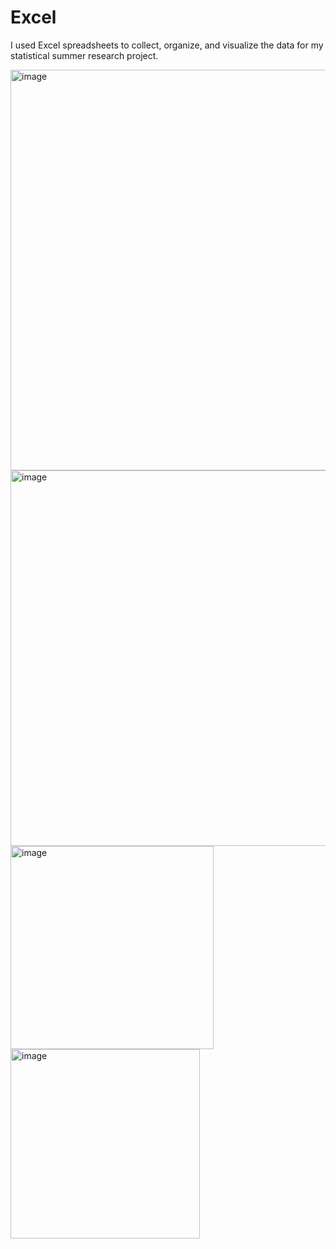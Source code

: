 # Excel
I used Excel spreadsheets to collect,  organize, and visualize the data for my statistical summer research project.  

<img width="641" alt="image" src="https://github.com/user-attachments/assets/f4822551-8c42-4b98-80bc-93598b7d207a">

<img width="601" alt="image" src="https://github.com/user-attachments/assets/278ef4cd-6f5f-49f6-9aa6-a38db270b759">

<img width="325" alt="image" src="https://github.com/user-attachments/assets/3f46c54a-78c5-4276-bb40-0f32963be2e5">

<img width="303" alt="image" src="https://github.com/user-attachments/assets/ffd7398c-6797-4136-b913-2224ca262bf4">

